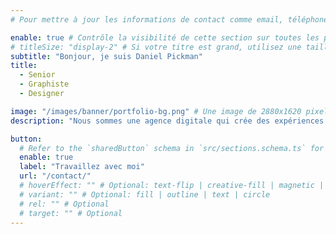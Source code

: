 ```yaml
---
# Pour mettre à jour les informations de contact comme email, téléphone, adresse, etc., merci de modifier la table `settings.contactInfo` dans `src/config/config.toml`

enable: true # Contrôle la visibilité de cette section sur toutes les pages où elle est utilisée
# titleSize: "display-2" # Si votre titre est grand, utilisez une taille plus petite comme "display-3", "display-2" ou "display-1".
subtitle: "Bonjour, je suis Daniel Pickman"
title:
  - Senior
  - Graphiste
  - Designer

image: "/images/banner/portfolio-bg.png" # Une image de 2880x1620 pixels est recommandée, de préférence avec un fond transparent
description: "Nous sommes une agence digitale qui crée des expériences utilisateur immersives <br /> et engageantes"

button:
  # Refer to the `sharedButton` schema in `src/sections.schema.ts` for all available configuration options (e.g., enable, label, url, hoverEffect, variant, icon, tag, rel, class, target, etc.)
  enable: true
  label: "Travaillez avec moi"
  url: "/contact/"
  # hoverEffect: "" # Optional: text-flip | creative-fill | magnetic | magnetic-text-flip
  # variant: "" # Optional: fill | outline | text | circle
  # rel: "" # Optional
  # target: "" # Optional
---
```

